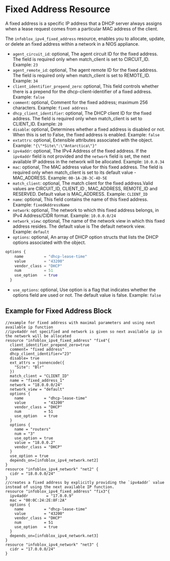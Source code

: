 # Fixed Address Resource

A fixed address is a specific IP address that a DHCP server always assigns when a lease request comes from a particular MAC address of the client.

The `infoblox_ipv4_fixed_address` resource, enables you to allocate, update, or delete an fixed address within a network in a NIOS appliance.

* `agent_circuit_id`: optional, The agent circuit ID for the fixed address. The field is required only when match_client is set to CIRCUIT_ID. Example: `23`
* `agent_remote_id`: optional, The agent remote ID for the fixed address. The field is required only when match_client is set to REMOTE_ID. Example: `34`
* `client_identifier_prepend_zero`: optional, This field controls whether there is a prepend for the dhcp-client-identifier of a fixed address. Example: `false`
* `comment`: optional, Comment for the fixed address; maximum 256 characters. Example: `fixed address`
* `dhcp_client_identifier`: optional, The DHCP client ID for the fixed address. The field is required only when match_client is set to CLIENT_ID. Example: `20`
* `disable`: optional, Determines whether a fixed address is disabled or not. When this is set to False, the fixed address is enabled. Example: `false`
* `extattrs`: optional, Extensible attributes associated with the object. Example: `"{\"*Site\":\"Antarctica\"}"`
* `ipv4addr`: optional, The IPv4 Address of the fixed address. If the `ipv4addr` field is not provided and the `network` field is set, the next available IP address in the network will be allocated. Example: `10.0.0.34`
* `mac`: optional, The MAC address value for this fixed address. The field is required only when match_client is set to its default value - MAC_ADDRESS. Example: `00-1A-2B-3C-4D-5E`
* `match_client`: optional, The match client for the fixed address.Valid values are CIRCUIT_ID, CLIENT_ID , MAC_ADDRESS, REMOTE_ID and RESERVED. Default value is MAC_ADDRESS. Example: `CLIENT_ID`
* `name`: optional, This field contains the name of this fixed address. Example: `fixedAddressName`
* `network`: optional, The network to which this fixed address belongs, in IPv4 Address/CIDR format. Example: `10.0.0.0/24`
* `network_view`: optional, The name of the network view in which this fixed address resides. The default value is The default network view. Example: `default`
* `options`: optional, An array of DHCP option structs that lists the DHCP options associated with the object. 
```terraform
options {
    name         = "dhcp-lease-time"
    value        = "43200"
    vendor_class = "DHCP"
    num          = 51
    use_option   = true
  }
```
* `use_options`: optional, Use option is a flag that indicates whether the options field are used or not. The default value is false. Example: `false`

## Example for Fixed Address Block 

```hcl
//example for fixed address with maximal parameters and using next available ip function 
//ipv4addr not specified and network is given so next available ip in the network will be allocated
resource "infoblox_ipv4_fixed_address" "fix4"{
  client_identifier_prepend_zero=true
  comment= "fixed address"
  dhcp_client_identifier="23"
  disable= true
  ext_attrs = jsonencode({
    "Site": "Blr"
  })
  match_client = "CLIENT_ID"
  name = "fixed_address_1"
  network = "18.0.0.0/24"
  network_view = "default"
  options {
    name         = "dhcp-lease-time"
    value        = "43200"
    vendor_class = "DHCP"
    num          = 51
    use_option   = true
  }
  options {
    name = "routers"
    num = "3"
    use_option = true
    value = "18.0.0.2"
    vendor_class = "DHCP"
  }
  use_option = true
  depends_on=[infoblox_ipv4_network.net2]
}
resource "infoblox_ipv4_network" "net2" {
  cidr = "18.0.0.0/24"
}
//creates a fixed address by explicitly providing the `ipv4addr` value instead of using the next available IP function.
resource "infoblox_ipv4_fixed_address" "fix3"{
  ipv4addr        = "17.0.0.9"
  mac = "00:0C:24:2E:8F:2A"
  options {
    name         = "dhcp-lease-time"
    value        = "43200"
    vendor_class = "DHCP"
    num          = 51
    use_option   = true
  }
  depends_on=[infoblox_ipv4_network.net3]
}
resource "infoblox_ipv4_network" "net3" {
  cidr = "17.0.0.0/24"
}
```